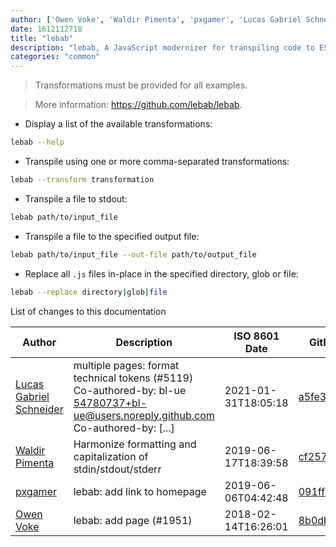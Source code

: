```yaml
---
author: ['Owen Voke', 'Waldir Pimenta', 'pxgamer', 'Lucas Gabriel Schneider']
date: 1612112718
title: "lebab"
description: "lebab, A JavaScript modernizer for transpiling code to ES6/ES7."
categories: "common"
---
```

> Transformations must be provided for all examples.

> More information: <https://github.com/lebab/lebab>.

- Display a list of the available transformations:

```bash
lebab --help
```

- Transpile using one or more comma-separated transformations:

```bash
lebab --transform transformation
```

- Transpile a file to stdout:

```bash
lebab path/to/input_file
```

- Transpile a file to the specified output file:

```bash
lebab path/to/input_file --out-file path/to/output_file
```

- Replace all `.js` files in-place in the specified directory, glob or file:

```bash
lebab --replace directory|glob|file
```
List of changes to this documentation


Author | Description | ISO 8601 Date | GitHub link
------|-----|-----|-----
[Lucas Gabriel Schneider](mailto:casdpa@gmail.com) | multiple pages: format technical tokens (#5119) Co-authored-by: bl-ue <54780737+bl-ue@users.noreply.github.com> Co-authored-by: [...] | 2021-01-31T18:05:18 | [a5fe31bc47ae](https://github.com/tldr-pages/tldr/commit/a5fe31bc47aece3efa5e66b52b3cf384f27d5d72)
[Waldir Pimenta](mailto:waldyrious@gmail.com) | Harmonize formatting and capitalization of stdin/stdout/stderr | 2019-06-17T18:39:58 | [cf25745db1d8](https://github.com/tldr-pages/tldr/commit/cf25745db1d86744c762e15e6a2ba04ef9f9acc1)
[pxgamer](mailto:owzie123@gmail.com) | lebab: add link to homepage | 2019-06-06T04:42:48 | [091ff454b18b](https://github.com/tldr-pages/tldr/commit/091ff454b18bf016ec915372e93054ad46a5bdb3)
[Owen Voke](mailto:owzie123@gmail.com) | lebab: add page (#1951) | 2018-02-14T16:26:01 | [8b0dba0596b0](https://github.com/tldr-pages/tldr/commit/8b0dba0596b0596883b888f2f97850c344d4db02)

